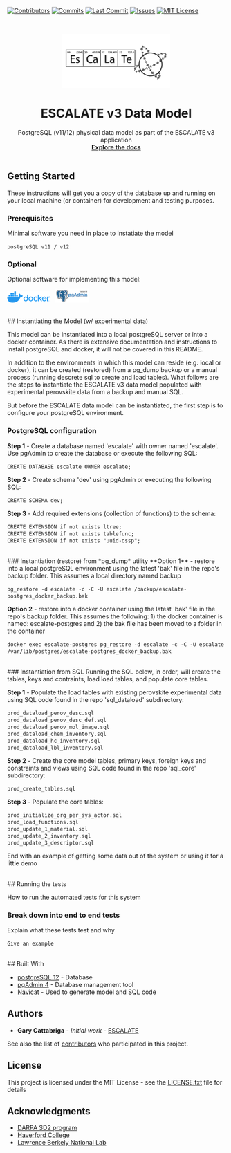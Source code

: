 <!-- ESCALATE v3 Data Model -->
<!--
Author: Gary Cattabriga
Date: 01.29.2020
*** I'm using markdown "reference style" links for readability.
*** Reference links are enclosed in brackets [ ] instead of parentheses 
*** See the bottom of this document for the declaration of the reference variables
*** for contributors-url, forks-url, etc. This is an optional, concise syntax you may use.
*** https://www.markdownguide.org/basic-syntax/#reference-style-links
-->
[![Contributors][contributors-shield]][contributors-url]
[![Commits][commits-shield]][commits-url]
[![Last Commit][lastcommit-shield]][lastcommit-url]
[![Issues][issues-shield]][issues-url]
[![MIT License][license-shield]][license-url]

<!-- PROJECT LOGO -->
<br />
<p align="center">
  <a href="https://github.com/darkreactions/ESCALATE">
    <img src="images/Escalate_B-04.png" alt="Logo" width="250 height="100">
  </a>
  <h1 align="center">ESCALATE v3 Data Model</h1>
  <p align="center">
   PostgreSQL (v11/12) physical data model as part of the ESCALATE v3 application 
    <br />
    <a href="https://github.com/darkreactions/ESCALATE"><strong>Explore the docs</strong></a>
    <br />
    <br />
  </p>
</p>


## Getting Started

These instructions will get you a copy of the database up and running on your local machine (or container) for development and testing purposes. 

### Prerequisites

Minimal software you need in place to instatiate the model

```
postgreSQL v11 / v12
```

### Optional

Optional software for implementing this model:

[![dockerlogo][docker-logo]][dockerinstall-url]
&ensp;[![pgadminlogo][pgadmin-logo]][pgadmininstall-url]

<br/>
## Instantiating the Model (w/ experimental data)

This model can be instantiated into a local postgreSQL server or into a docker container. As there is extensive documentation and instructions to install postgreSQL and docker, it will not be covered in this README.

In addition to the environments in which this model can reside (e.g. local or docker), it can be created (restored) from a pg_dump backup or a manual process (running descrete sql to create and load tables). What follows are the steps to instantiate the ESCALATE v3 data model populated with experimental perovskite data from a backup and manual SQL.

But before the ESCALATE data model can be instantiated, the first step is to configure your postgreSQL environment.

### PostgreSQL configuration
**Step 1** -  Create a database named 'escalate' with owner named 'escalate'. Use pgAdmin to create the database or execute the following SQL:

```
CREATE DATABASE escalate OWNER escalate;
```
**Step 2** -  Create schema 'dev' using pgAdmin or executing the following SQL:

```
CREATE SCHEMA dev;
```
**Step 3** -  Add required extensions (collection of functions) to the schema:

```
CREATE EXTENSION if not exists ltree;
CREATE EXTENSION if not exists tablefunc;
CREATE EXTENSION if not exists "uuid-ossp";
```
<br/>
### Instantiation (restore) from *pg_dump* utility
**Option 1** -  restore into a local postgreSQL environment
using the latest 'bak' file in the repo's backup folder. This assumes a local directory named backup

```
pg_restore -d escalate -c -C -U escalate /backup/escalate-postgres_docker_backup.bak
```
**Option 2** -  restore into a docker container
using the latest 'bak' file in the repo's backup folder. This assumes the following: 1) the docker container is named: escalate-postgres and 2) the bak file has been moved to a folder in the container

```
docker exec escalate-postgres pg_restore -d escalate -c -C -U escalate /var/lib/postgres/escalate-postgres_docker_backup.bak
```
<br/>
### Instantiation from SQL
Running the SQL below, in order, will create the tables, keys and contraints, load load tables, and populate core tables.


**Step 1** - Populate the load tables with existing perovskite experimental data using SQL code found in the repo 'sql_dataload' subdirectory:

```
prod_dataload_perov_desc.sql
prod_dataload_perov_desc_def.sql
prod_dataload_perov_mol_image.sql
prod_dataload_chem_inventory.sql
prod_dataload_hc_inventory.sql
prod_dataload_lbl_inventory.sql
```

**Step 2** - Create the core model tables, primary keys, foreign keys and constraints and views using SQL code found in the repo 'sql_core' subdirectory:

```
prod_create_tables.sql
```

**Step 3** - Populate the core tables:

```
prod_initialize_org_per_sys_actor.sql
prod_load_functions.sql
prod_update_1_material.sql
prod_update_2_inventory.sql
prod_update_3_descriptor.sql
```

End with an example of getting some data out of the system or using it for a little demo

<br/>
## Running the tests

How to run the automated tests for this system

### Break down into end to end tests

Explain what these tests test and why

```
Give an example
```
<br/>
## Built With

* [postgreSQL 12](https://www.postgresql.org) - Database
* [pgAdmin 4](https://www.pgadmin.org) - Database management tool
* [Navicat](https://www.navicat.com/en/) - Used to generate model and SQL code


## Authors

* **Gary Cattabriga** - *Initial work* - [ESCALATE](https://github.com/gcatabr1)

See also the list of [contributors](https://github.com/darkreactions/ESCALATE/graphs/contributors) who participated in this project.

## License

This project is licensed under the MIT License - see the [LICENSE.txt](LICENSE.txt) file for details

## Acknowledgments
* [DARPA SD2 program](https://www.darpa.mil/program/synergistic-discovery-and-design)
* [Haverford College](https://www.haverford.edu)
* [Lawrence Berkely National Lab](https://www.lbl.gov)

<!-- MARKDOWN LINKS & IMAGES -->
[contributors-shield]: https://img.shields.io/github/contributors/darkreactions/ESCALATE
[contributors-url]: https://github.com/darkreactions/ESCALATE/graphs/contributors
[lastcommit-shield]: https://img.shields.io/github/last-commit/darkreactions/ESCALATE
[lastcommit-url]: https://github.com/darkreactions/ESCALATE/graphs/commit-activity
[issues-shield]: https://img.shields.io/github/issues/darkreactions/ESCALATE
[issues-url]: https://github.com/darkreactions/ESCALATE/issues
[license-shield]: https://img.shields.io/github/license/darkreactions/ESCALATE
[license-url]: https://github.com/darkreactions/ESCALATE/blob/master/LICENSE
[commits-shield]: https://img.shields.io/github/commit-activity/m/darkreactions/ESCALATE
[commits-url]: https://github.com/darkreactions/ESCALATE/graphs/commit-activity
[postgresqlinstall-url]: https://www.postgresql.org/download/
[postgresql-logo]: images/postgresql_logo.png
[dockerinstall-url]: https://docs.docker.com/install/
[docker-logo]: images/docker_logo.png
[pgadmininstall-url]: https://www.pgadmin.org/download/
[pgadmin-logo]: images/pgadmin_logo.png

